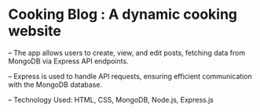 # Cooking Blog : A dynamic cooking website

– The app allows users to create, view, and edit posts, fetching data from MongoDB via Express API endpoints.

– Express is used to handle API requests, ensuring efficient communication with the MongoDB database.

– Technology Used: HTML, CSS, MongoDB, Node.js, Express.js
